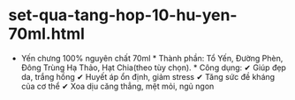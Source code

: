 # set-qua-tang-hop-10-hu-yen-70ml.html
* Yến chưng 100% nguyên chất 70ml * Thành phần: Tổ Yến, Đường Phèn, Đông Trùng Hạ Thảo, Hạt Chia(theo tùy chọn). * Công dụng: ✔ Giúp đẹp da, trắng hồng ✔ Huyết áp ổn định, giảm stress ✔ Tăng sức đề kháng của cơ thể ✔ Xoa dịu căng thẳng, mệt mỏi, ngủ ngon
